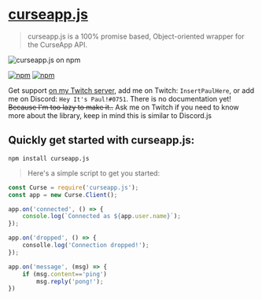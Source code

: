 # [curseapp.js](https://github.com/mcrocks999/curseapp.js)
> curseapp.js is a 100% promise based, Object-oriented wrapper for the CurseApp API.

![curseapp.js on npm](https://nodei.co/npm/curseapp.js.png?downloads=true&downloadRank=true&stars=true)

[![npm](https://img.shields.io/npm/v/npm.svg)](https://www.npmjs.com/package/curseapp.js) [![npm](https://img.shields.io/npm/dt/curseapp.js.svg)](https://www.npmjs.com/package/furaffinity)

Get support [on my Twitch server](https://invite.twitch.tv/djbMkz), add me on Twitch: `InsertPaulHere`, or add me on Discord: `Hey It's Paul!#0751`. There is no documentation yet! ~~Because I'm too lazy to make it..~~ Ask me on Twitch if you need to know more about the library, keep in mind this is similar to Discord.js

## Quickly get started with curseapp.js:

`npm install curseapp.js`

> Here's a simple script to get you started:

```javascript
const Curse = require('curseapp.js');
const app = new Curse.Client();

app.on('connected', () => {
    console.log(`Connected as ${app.user.name}`);
});

app.on('dropped', () => {
    consolle.log('Connection dropped!');
});

app.on('message', (msg) => {
    if (msg.content=='ping')
        msg.reply('pong!');
})
```